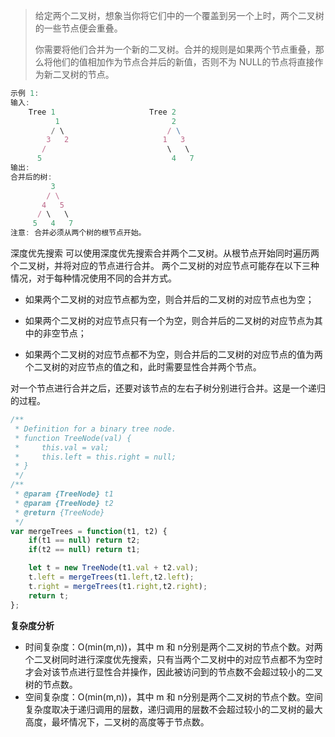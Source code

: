 > 给定两个二叉树，想象当你将它们中的一个覆盖到另一个上时，两个二叉树的一些节点便会重叠。
> 
> 你需要将他们合并为一个新的二叉树。合并的规则是如果两个节点重叠，那么将他们的值相加作为节点合并后的新值，否则不为 NULL的节点将直接作为新二叉树的节点。

```javascript
示例 1:
输入: 
	Tree 1                     Tree 2                  
          1                         2                             
         / \                       / \                            
        3   2                     1   3                        
       /                           \   \                      
      5                             4   7                  
输出: 
合并后的树:
	     3
	    / \
	   4   5
	  / \   \ 
	 5   4   7
注意: 合并必须从两个树的根节点开始。
```
深度优先搜索
可以使用深度优先搜索合并两个二叉树。从根节点开始同时遍历两个二叉树，并将对应的节点进行合并。
两个二叉树的对应节点可能存在以下三种情况，对于每种情况使用不同的合并方式。

* 如果两个二叉树的对应节点都为空，则合并后的二叉树的对应节点也为空；

* 如果两个二叉树的对应节点只有一个为空，则合并后的二叉树的对应节点为其中的非空节点；

* 如果两个二叉树的对应节点都不为空，则合并后的二叉树的对应节点的值为两个二叉树的对应节点的值之和，此时需要显性合并两个节点。

对一个节点进行合并之后，还要对该节点的左右子树分别进行合并。这是一个递归的过程。


```javascript
/**
 * Definition for a binary tree node.
 * function TreeNode(val) {
 *     this.val = val;
 *     this.left = this.right = null;
 * }
 */
/**
 * @param {TreeNode} t1
 * @param {TreeNode} t2
 * @return {TreeNode}
 */
var mergeTrees = function(t1, t2) {
    if(t1 == null) return t2;
    if(t2 == null) return t1;

    let t = new TreeNode(t1.val + t2.val);
    t.left = mergeTrees(t1.left,t2.left);
    t.right = mergeTrees(t1.right,t2.right);
    return t;
};
```
**复杂度分析**

 * 时间复杂度：O(min(m,n))，其中 m 和 n分别是两个二叉树的节点个数。对两个二叉树同时进行深度优先搜索，只有当两个二叉树中的对应节点都不为空时才会对该节点进行显性合并操作，因此被访问到的节点数不会超过较小的二叉树的节点数。
 * 空间复杂度：O(min(m,n))，其中 m 和 n分别是两个二叉树的节点个数。空间复杂度取决于递归调用的层数，递归调用的层数不会超过较小的二叉树的最大高度，最坏情况下，二叉树的高度等于节点数。
